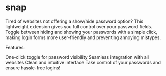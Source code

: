 # snap
Tired of websites not offering a show/hide password option? This lightweight extension gives you full control over your password fields. Toggle between hiding and showing your passwords with a simple click, making login forms more user-friendly and preventing annoying mistypes.

Features:

One-click toggle for password visibility
Seamless integration with all websites
Clean and intuitive interface
Take control of your passwords and ensure hassle-free logins!
